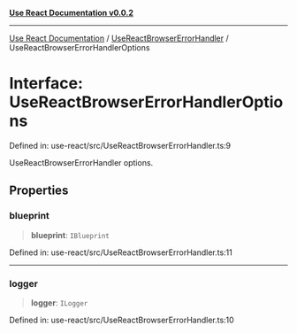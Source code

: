 [**Use React Documentation v0.0.2**](../../README.md)

***

[Use React Documentation](../../modules.md) / [UseReactBrowserErrorHandler](../README.md) / UseReactBrowserErrorHandlerOptions

# Interface: UseReactBrowserErrorHandlerOptions

Defined in: use-react/src/UseReactBrowserErrorHandler.ts:9

UseReactBrowserErrorHandler options.

## Properties

### blueprint

> **blueprint**: `IBlueprint`

Defined in: use-react/src/UseReactBrowserErrorHandler.ts:11

***

### logger

> **logger**: `ILogger`

Defined in: use-react/src/UseReactBrowserErrorHandler.ts:10
